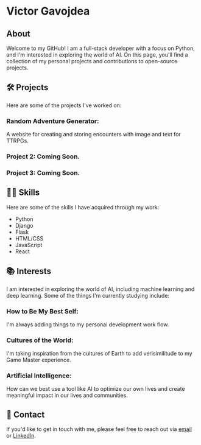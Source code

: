 # Victor Gavojdea
## About
Welcome to my GitHub! I am a full-stack developer with a focus on Python, and I'm interested in exploring the world of AI. On this page, you'll find a collection of my personal projects and contributions to open-source projects.

## 🛠️ Projects
Here are some of the projects I've worked on:

### Random Adventure Generator: 
A website for creating and storing encounters with image and text for TTRPGs.
### Project 2: Coming Soon.
### Project 3: Coming Soon.

## 🤹‍♂️ Skills
Here are some of the skills I have acquired through my work:

- Python
- Django
- Flask
- HTML/CSS
- JavaScript
- React

## 📚 Interests
I am interested in exploring the world of AI, including machine learning and deep learning. Some of the things I'm currently studying include:

### How to Be My Best Self: 
I'm always adding things to my personal development work flow.
### Cultures of the World: 
I'm taking inspiration from the cultures of Earth to add verisimilitude to my Game Master experience.
### Artificial Intelligence: 
How can we best use a tool like AI to optimize our own lives and create meaningful impact in our lives and communities.


## 💌 Contact
If you'd like to get in touch with me, please feel free to reach out via [email](mailto:victor.gavojdea@gmail.com) or [LinkedIn](https://www.linkedin.com/in/victorgavojdea/).
